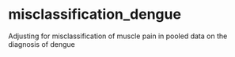# misclassification_dengue
Adjusting for misclassification of muscle pain in pooled data on the diagnosis of dengue

